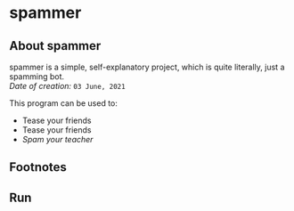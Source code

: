 # spammer

## About spammer

spammer is a simple, self-explanatory project, which is quite literally, just a spamming bot. \
*Date of creation:* `03 June, 2021`

This program can be used to:
- Tease your friends
- Tease your friends
- *Spam your teacher*

## Footnotes

## Run
